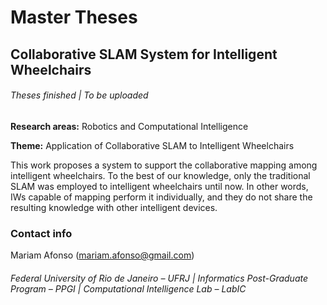 # **Master Theses** #

## Collaborative SLAM System for Intelligent Wheelchairs ##

###### Theses finished | To be uploaded ######


**Research areas:** Robotics and Computational Intelligence

**Theme:** Application of Collaborative SLAM to Intelligent Wheelchairs


This work proposes a system to support the collaborative mapping among intelligent wheelchairs. To the best of our knowledge, only the traditional SLAM was employed to intelligent wheelchairs until now. In other words, IWs capable of mapping perform it individually, and they do not share the resulting knowledge with other intelligent devices.


### Contact info ###
Mariam Afonso (mariam.afonso@gmail.com)

###### Federal University of Rio de Janeiro – UFRJ   |   Informatics Post-Graduate Program – PPGI   |   Computational Intelligence Lab – LabIC ######